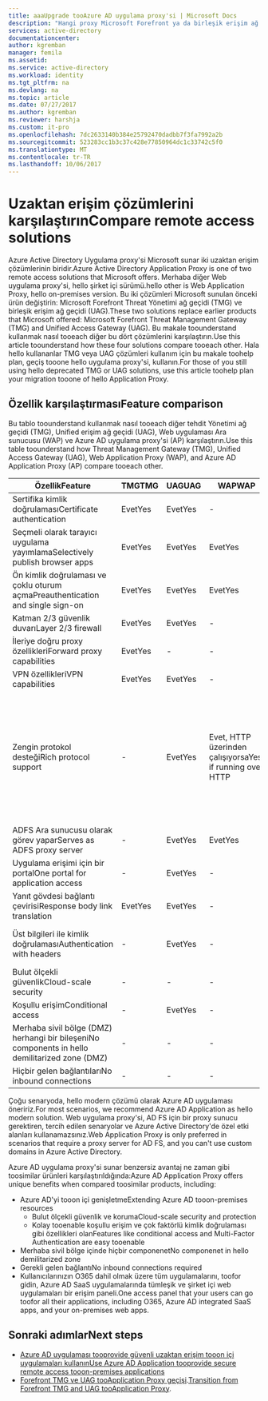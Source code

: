 ```yaml
---
title: aaaUpgrade tooAzure AD uygulama proxy'si | Microsoft Docs
description: "Hangi proxy Microsoft Forefront ya da birleşik erişim ağ geçidi yükseltme yapıyorsanız en iyi çözümdür seçin."
services: active-directory
documentationcenter: 
author: kgremban
manager: femila
ms.assetid: 
ms.service: active-directory
ms.workload: identity
ms.tgt_pltfrm: na
ms.devlang: na
ms.topic: article
ms.date: 07/27/2017
ms.author: kgremban
ms.reviewer: harshja
ms.custom: it-pro
ms.openlocfilehash: 7dc2633140b384e25792470dadbb7f3fa7992a2b
ms.sourcegitcommit: 523283cc1b3c37c428e77850964dc1c33742c5f0
ms.translationtype: MT
ms.contentlocale: tr-TR
ms.lasthandoff: 10/06/2017
---
```

# <a name="compare-remote-access-solutions"></a><span data-ttu-id="1a1ee-103">Uzaktan erişim çözümlerini karşılaştırın</span><span class="sxs-lookup"><span data-stu-id="1a1ee-103">Compare remote access solutions</span></span>

<span data-ttu-id="1a1ee-104">Azure Active Directory Uygulama proxy'si Microsoft sunar iki uzaktan erişim çözümlerinin biridir.</span><span class="sxs-lookup"><span data-stu-id="1a1ee-104">Azure Active Directory Application Proxy is one of two remote access solutions that Microsoft offers.</span></span> <span data-ttu-id="1a1ee-105">Merhaba diğer Web uygulama proxy'si, hello şirket içi sürümü.</span><span class="sxs-lookup"><span data-stu-id="1a1ee-105">hello other is Web Application Proxy, hello on-premises version.</span></span> <span data-ttu-id="1a1ee-106">Bu iki çözümleri Microsoft sunulan önceki ürün değiştirin: Microsoft Forefront Threat Yönetimi ağ geçidi (TMG) ve birleşik erişim ağ geçidi (UAG).</span><span class="sxs-lookup"><span data-stu-id="1a1ee-106">These two solutions replace earlier products that Microsoft offered: Microsoft Forefront Threat Management Gateway (TMG) and Unified Access Gateway (UAG).</span></span> <span data-ttu-id="1a1ee-107">Bu makale toounderstand kullanmak nasıl tooeach diğer bu dört çözümlerini karşılaştırın.</span><span class="sxs-lookup"><span data-stu-id="1a1ee-107">Use this article toounderstand how these four solutions compare tooeach other.</span></span> <span data-ttu-id="1a1ee-108">Hala hello kullananlar TMG veya UAG çözümleri kullanım için bu makale toohelp plan, geçiş tooone hello uygulama proxy'si, kullanın.</span><span class="sxs-lookup"><span data-stu-id="1a1ee-108">For those of you still using hello deprecated TMG or UAG solutions, use this article toohelp plan your migration tooone of hello Application Proxy.</span></span> 


## <a name="feature-comparison"></a><span data-ttu-id="1a1ee-109">Özellik karşılaştırması</span><span class="sxs-lookup"><span data-stu-id="1a1ee-109">Feature comparison</span></span>

<span data-ttu-id="1a1ee-110">Bu tablo toounderstand kullanmak nasıl tooeach diğer tehdit Yönetimi ağ geçidi (TMG), Unified erişim ağ geçidi (UAG), Web uygulaması Ara sunucusu (WAP) ve Azure AD uygulama proxy'si (AP) karşılaştırın.</span><span class="sxs-lookup"><span data-stu-id="1a1ee-110">Use this table toounderstand how Threat Management Gateway (TMG), Unified Access Gateway (UAG), Web Application Proxy (WAP), and Azure AD Application Proxy (AP) compare tooeach other.</span></span>

| <span data-ttu-id="1a1ee-111">Özellik</span><span class="sxs-lookup"><span data-stu-id="1a1ee-111">Feature</span></span> | <span data-ttu-id="1a1ee-112">TMG</span><span class="sxs-lookup"><span data-stu-id="1a1ee-112">TMG</span></span> | <span data-ttu-id="1a1ee-113">UAG</span><span class="sxs-lookup"><span data-stu-id="1a1ee-113">UAG</span></span> | <span data-ttu-id="1a1ee-114">WAP</span><span class="sxs-lookup"><span data-stu-id="1a1ee-114">WAP</span></span> | <span data-ttu-id="1a1ee-115">AP</span><span class="sxs-lookup"><span data-stu-id="1a1ee-115">AP</span></span> |
| ------- | --- | --- | --- | --- |
| <span data-ttu-id="1a1ee-116">Sertifika kimlik doğrulaması</span><span class="sxs-lookup"><span data-stu-id="1a1ee-116">Certificate authentication</span></span> | <span data-ttu-id="1a1ee-117">Evet</span><span class="sxs-lookup"><span data-stu-id="1a1ee-117">Yes</span></span> | <span data-ttu-id="1a1ee-118">Evet</span><span class="sxs-lookup"><span data-stu-id="1a1ee-118">Yes</span></span> | - | - |
| <span data-ttu-id="1a1ee-119">Seçmeli olarak tarayıcı uygulama yayımlama</span><span class="sxs-lookup"><span data-stu-id="1a1ee-119">Selectively publish browser apps</span></span> | <span data-ttu-id="1a1ee-120">Evet</span><span class="sxs-lookup"><span data-stu-id="1a1ee-120">Yes</span></span> | <span data-ttu-id="1a1ee-121">Evet</span><span class="sxs-lookup"><span data-stu-id="1a1ee-121">Yes</span></span> | <span data-ttu-id="1a1ee-122">Evet</span><span class="sxs-lookup"><span data-stu-id="1a1ee-122">Yes</span></span> | <span data-ttu-id="1a1ee-123">Evet</span><span class="sxs-lookup"><span data-stu-id="1a1ee-123">Yes</span></span> |
| <span data-ttu-id="1a1ee-124">Ön kimlik doğrulaması ve çoklu oturum açma</span><span class="sxs-lookup"><span data-stu-id="1a1ee-124">Preauthentication and single sign-on</span></span> | <span data-ttu-id="1a1ee-125">Evet</span><span class="sxs-lookup"><span data-stu-id="1a1ee-125">Yes</span></span> | <span data-ttu-id="1a1ee-126">Evet</span><span class="sxs-lookup"><span data-stu-id="1a1ee-126">Yes</span></span> | <span data-ttu-id="1a1ee-127">Evet</span><span class="sxs-lookup"><span data-stu-id="1a1ee-127">Yes</span></span> | <span data-ttu-id="1a1ee-128">Evet</span><span class="sxs-lookup"><span data-stu-id="1a1ee-128">Yes</span></span> | 
| <span data-ttu-id="1a1ee-129">Katman 2/3 güvenlik duvarı</span><span class="sxs-lookup"><span data-stu-id="1a1ee-129">Layer 2/3 firewall</span></span> | <span data-ttu-id="1a1ee-130">Evet</span><span class="sxs-lookup"><span data-stu-id="1a1ee-130">Yes</span></span> | <span data-ttu-id="1a1ee-131">Evet</span><span class="sxs-lookup"><span data-stu-id="1a1ee-131">Yes</span></span> | - | - |
| <span data-ttu-id="1a1ee-132">İleriye doğru proxy özellikleri</span><span class="sxs-lookup"><span data-stu-id="1a1ee-132">Forward proxy capabilities</span></span> | <span data-ttu-id="1a1ee-133">Evet</span><span class="sxs-lookup"><span data-stu-id="1a1ee-133">Yes</span></span> | - | - | - |
| <span data-ttu-id="1a1ee-134">VPN özellikleri</span><span class="sxs-lookup"><span data-stu-id="1a1ee-134">VPN capabilities</span></span> | <span data-ttu-id="1a1ee-135">Evet</span><span class="sxs-lookup"><span data-stu-id="1a1ee-135">Yes</span></span> | <span data-ttu-id="1a1ee-136">Evet</span><span class="sxs-lookup"><span data-stu-id="1a1ee-136">Yes</span></span> | - | - |
| <span data-ttu-id="1a1ee-137">Zengin protokol desteği</span><span class="sxs-lookup"><span data-stu-id="1a1ee-137">Rich protocol support</span></span> | - | <span data-ttu-id="1a1ee-138">Evet</span><span class="sxs-lookup"><span data-stu-id="1a1ee-138">Yes</span></span> | <span data-ttu-id="1a1ee-139">Evet, HTTP üzerinden çalışıyorsa</span><span class="sxs-lookup"><span data-stu-id="1a1ee-139">Yes, if running over HTTP</span></span> | <span data-ttu-id="1a1ee-140">Evet, HTTP üzerinden veya Uzak Masaüstü Ağ geçidi üzerinden çalışıyorsa</span><span class="sxs-lookup"><span data-stu-id="1a1ee-140">Yes, if running over HTTP or through Remote Desktop Gateway</span></span> |
| <span data-ttu-id="1a1ee-141">ADFS Ara sunucusu olarak görev yapar</span><span class="sxs-lookup"><span data-stu-id="1a1ee-141">Serves as ADFS proxy server</span></span> | - | <span data-ttu-id="1a1ee-142">Evet</span><span class="sxs-lookup"><span data-stu-id="1a1ee-142">Yes</span></span> | <span data-ttu-id="1a1ee-143">Evet</span><span class="sxs-lookup"><span data-stu-id="1a1ee-143">Yes</span></span> | - |
| <span data-ttu-id="1a1ee-144">Uygulama erişimi için bir portal</span><span class="sxs-lookup"><span data-stu-id="1a1ee-144">One portal for application access</span></span> | - | <span data-ttu-id="1a1ee-145">Evet</span><span class="sxs-lookup"><span data-stu-id="1a1ee-145">Yes</span></span> | - | <span data-ttu-id="1a1ee-146">Evet</span><span class="sxs-lookup"><span data-stu-id="1a1ee-146">Yes</span></span> |
| <span data-ttu-id="1a1ee-147">Yanıt gövdesi bağlantı çevirisi</span><span class="sxs-lookup"><span data-stu-id="1a1ee-147">Response body link translation</span></span> | <span data-ttu-id="1a1ee-148">Evet</span><span class="sxs-lookup"><span data-stu-id="1a1ee-148">Yes</span></span> | <span data-ttu-id="1a1ee-149">Evet</span><span class="sxs-lookup"><span data-stu-id="1a1ee-149">Yes</span></span> | - | <span data-ttu-id="1a1ee-150">Evet</span><span class="sxs-lookup"><span data-stu-id="1a1ee-150">Yes</span></span> | 
| <span data-ttu-id="1a1ee-151">Üst bilgileri ile kimlik doğrulaması</span><span class="sxs-lookup"><span data-stu-id="1a1ee-151">Authentication with headers</span></span> | - | <span data-ttu-id="1a1ee-152">Evet</span><span class="sxs-lookup"><span data-stu-id="1a1ee-152">Yes</span></span> | - | <span data-ttu-id="1a1ee-153">Evet, PingAccess ile</span><span class="sxs-lookup"><span data-stu-id="1a1ee-153">Yes, with PingAccess</span></span> | 
| <span data-ttu-id="1a1ee-154">Bulut ölçekli güvenlik</span><span class="sxs-lookup"><span data-stu-id="1a1ee-154">Cloud-scale security</span></span> | - | - | - | <span data-ttu-id="1a1ee-155">Evet</span><span class="sxs-lookup"><span data-stu-id="1a1ee-155">Yes</span></span> | 
| <span data-ttu-id="1a1ee-156">Koşullu erişim</span><span class="sxs-lookup"><span data-stu-id="1a1ee-156">Conditional access</span></span> | - | <span data-ttu-id="1a1ee-157">Evet</span><span class="sxs-lookup"><span data-stu-id="1a1ee-157">Yes</span></span> | - | <span data-ttu-id="1a1ee-158">Evet</span><span class="sxs-lookup"><span data-stu-id="1a1ee-158">Yes</span></span> |
| <span data-ttu-id="1a1ee-159">Merhaba sivil bölge (DMZ) herhangi bir bileşeni</span><span class="sxs-lookup"><span data-stu-id="1a1ee-159">No components in hello demilitarized zone (DMZ)</span></span> | - | - | - | <span data-ttu-id="1a1ee-160">Evet</span><span class="sxs-lookup"><span data-stu-id="1a1ee-160">Yes</span></span> |
| <span data-ttu-id="1a1ee-161">Hiçbir gelen bağlantıları</span><span class="sxs-lookup"><span data-stu-id="1a1ee-161">No inbound connections</span></span> | - | - | - | <span data-ttu-id="1a1ee-162">Evet</span><span class="sxs-lookup"><span data-stu-id="1a1ee-162">Yes</span></span> |

<span data-ttu-id="1a1ee-163">Çoğu senaryoda, hello modern çözümü olarak Azure AD uygulaması öneririz.</span><span class="sxs-lookup"><span data-stu-id="1a1ee-163">For most scenarios, we recommend Azure AD Application as hello modern solution.</span></span> <span data-ttu-id="1a1ee-164">Web uygulama proxy'si, AD FS için bir proxy sunucu gerektiren, tercih edilen senaryolar ve Azure Active Directory'de özel etki alanları kullanamazsınız.</span><span class="sxs-lookup"><span data-stu-id="1a1ee-164">Web Application Proxy is only preferred in scenarios that require a proxy server for AD FS, and you can't use custom domains in Azure Active Directory.</span></span> 

<span data-ttu-id="1a1ee-165">Azure AD uygulama proxy'si sunar benzersiz avantaj ne zaman gibi toosimilar ürünleri karşılaştırıldığında:</span><span class="sxs-lookup"><span data-stu-id="1a1ee-165">Azure AD Application Proxy offers unique benefits when compared toosimilar products, including:</span></span>

- <span data-ttu-id="1a1ee-166">Azure AD'yi tooon içi genişletme</span><span class="sxs-lookup"><span data-stu-id="1a1ee-166">Extending Azure AD tooon-premises resources</span></span>
   - <span data-ttu-id="1a1ee-167">Bulut ölçekli güvenlik ve koruma</span><span class="sxs-lookup"><span data-stu-id="1a1ee-167">Cloud-scale security and protection</span></span>
   - <span data-ttu-id="1a1ee-168">Kolay tooenable koşullu erişim ve çok faktörlü kimlik doğrulaması gibi özellikleri olan</span><span class="sxs-lookup"><span data-stu-id="1a1ee-168">Features like conditional access and Multi-Factor Authentication are easy tooenable</span></span>
- <span data-ttu-id="1a1ee-169">Merhaba sivil bölge içinde hiçbir componenet</span><span class="sxs-lookup"><span data-stu-id="1a1ee-169">No componenet in hello demilitarized zone</span></span>
- <span data-ttu-id="1a1ee-170">Gerekli gelen bağlantı</span><span class="sxs-lookup"><span data-stu-id="1a1ee-170">No inbound connections required</span></span>
- <span data-ttu-id="1a1ee-171">Kullanıcılarınızın O365 dahil olmak üzere tüm uygulamalarını, toofor gidin, Azure AD SaaS uygulamalarında tümleşik ve şirket içi web uygulamaları bir erişim paneli.</span><span class="sxs-lookup"><span data-stu-id="1a1ee-171">One access panel that your users can go toofor all their applications, including O365, Azure AD integrated SaaS apps, and your on-premises web apps.</span></span> 


## <a name="next-steps"></a><span data-ttu-id="1a1ee-172">Sonraki adımlar</span><span class="sxs-lookup"><span data-stu-id="1a1ee-172">Next steps</span></span>

- [<span data-ttu-id="1a1ee-173">Azure AD uygulaması tooprovide güvenli uzaktan erişim tooon içi uygulamaları kullanın</span><span class="sxs-lookup"><span data-stu-id="1a1ee-173">Use Azure AD Application tooprovide secure remote access tooon-premises applications</span></span>](active-directory-application-proxy-get-started.md)
- <span data-ttu-id="1a1ee-174">[Forefront TMG ve UAG tooApplication Proxy geçişi](https://blogs.technet.microsoft.com/isablog/2015/06/30/modernizing-microsoft-application-access-with-web-application-proxy-and-azure-active-directory-application-proxy/).</span><span class="sxs-lookup"><span data-stu-id="1a1ee-174">[Transition from Forefront TMG and UAG tooApplication Proxy](https://blogs.technet.microsoft.com/isablog/2015/06/30/modernizing-microsoft-application-access-with-web-application-proxy-and-azure-active-directory-application-proxy/).</span></span>

